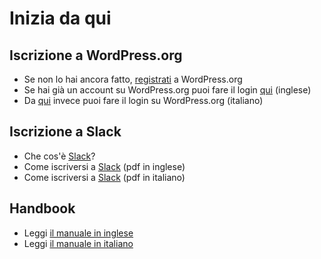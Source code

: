 
# Inizia da qui

## Iscrizione a WordPress.org

* Se non lo hai ancora fatto, [registrati](https://login.wordpress.org/register) a WordPress.org
* Se hai già un account su WordPress.org puoi fare il login [qui](https://login.wordpress.org/) (inglese)
* Da [qui](https://login.wordpress.org/?locale=it_IT) invece puoi fare il login su WordPress.org (italiano)

## Iscrizione a Slack

* Che cos'è [Slack](https://it.wordpress.org/slack/)?
* Come iscriversi a [Slack](https://make.wordpress.org/chat/) (pdf in inglese)
* Come iscriversi a [Slack](https://it.wordpress.org/files/2015/07/GuidaiscrizionealloSlackdiItaliaWPCommunity.pdf) (pdf in italiano)

## Handbook

* Leggi [il manuale in inglese](https://make.wordpress.org/polyglots/handbook/)
* Leggi [il manuale in italiano](https://it.wordpress.org/traduzioni/)
